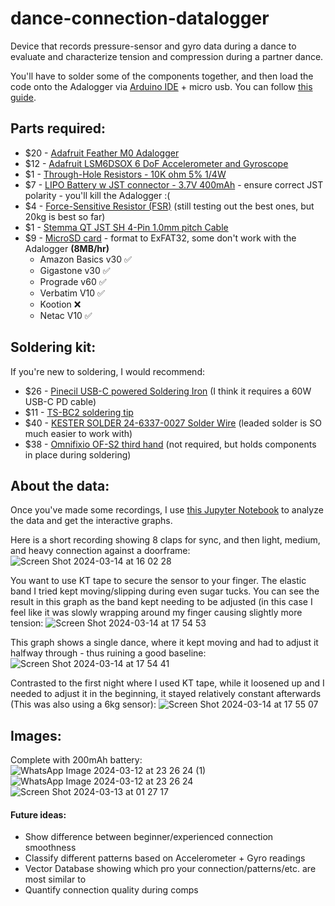# dance-connection-datalogger
Device that records pressure-sensor and gyro data during a dance to evaluate and characterize tension and compression during a partner dance.

You'll have to solder some of the components together, and then load the code onto the Adalogger via [Arduino IDE](https://www.arduino.cc/en/software) + micro usb. You can follow [this guide](https://github.com/ThomasMAhern/dance-connection-datalogger/blob/main/A%20guide%20to%20testing_%20connecting%20and%20completing%20the%20project..pdf).


## Parts required:
* $20 - [Adafruit Feather M0 Adalogger](https://www.adafruit.com/product/2796)
* $12 - [Adafruit LSM6DSOX 6 DoF Accelerometer and Gyroscope](https://www.adafruit.com/product/4438)
* $1 - [Through-Hole Resistors - 10K ohm 5% 1/4W](https://www.adafruit.com/product/2784)
* $7 - [LIPO Battery w JST connector - 3.7V 400mAh](https://www.adafruit.com/product/3898) - ensure correct JST polarity - you'll kill the Adalogger :(
* $4 - [Force-Sensitive Resistor (FSR)](https://www.adafruit.com/product/166) (still testing out the best ones, but 20kg is best so far)
* $1 - [Stemma QT JST SH 4-Pin 1.0mm pitch Cable](https://www.adafruit.com/product/4399)
* $9 - [MicroSD card](https://www.adafruit.com/product/1294) - format to ExFAT32, some don't work with the Adalogger **(8MB/hr)**
   * Amazon Basics v30 ✅
   * Gigastone v30 ✅
   * Prograde v60 ✅
   * Verbatim V10 ✅
   * Kootion ❌
   * Netac V10 ✅

## Soldering kit:
If you're new to soldering, I would recommend: 
* $26 - [Pinecil USB-C powered Soldering Iron](https://pine64.com/product/pinecil-smart-mini-portable-soldering-iron/) (I think it requires a 60W USB-C PD cable)
* $11 - [TS-BC2 soldering tip](https://a.co/d/acchofP)
* $40 - [KESTER SOLDER 24-6337-0027 Solder Wire](https://a.co/d/aGZpqEn) (leaded solder is SO much easier to work with)
* $38 - [Omnifixio OF-S2 third hand](https://omnifixo.com/collections/all) (not required, but holds components in place during soldering)

## About the data:
Once you've made some recordings, I use [this Jupyter Notebook](https://github.com/ThomasMAhern/dance-connection-datalogger/blob/main/Dance_Connection_Datalogger_Code.ipynb) to analyze the data and get the interactive graphs.

Here is a short recording showing 8 claps for sync, and then light, medium, and heavy connection against a doorframe:
![Screen Shot 2024-03-14 at 16 02 28](https://github.com/ThomasMAhern/dance-connection-datalogger/assets/33540039/86d82798-1156-4c98-8a1e-156c65f7063d)




You want to use KT tape to secure the sensor to your finger. The elastic band I tried kept moving/slipping during even sugar tucks. You can see the result in this graph as the band kept needing to be adjusted (in this case I feel like it was slowly wrapping around my finger causing slightly more tension:
![Screen Shot 2024-03-14 at 17 54 53](https://github.com/ThomasMAhern/dance-connection-datalogger/assets/33540039/b9ca847b-b08a-42a8-bf59-95adc135ba76)


This graph shows a single dance, where it kept moving and had to adjust it halfway through - thus ruining a good baseline:
![Screen Shot 2024-03-14 at 17 54 41](https://github.com/ThomasMAhern/dance-connection-datalogger/assets/33540039/2721a046-cee5-482b-8484-1a1487b8aa7d)


Contrasted to the first night where I used KT tape, while it loosened up and I needed to adjust it in the beginning, it stayed relatively constant afterwards (This was also using a 6kg sensor):
![Screen Shot 2024-03-14 at 17 55 07](https://github.com/ThomasMAhern/dance-connection-datalogger/assets/33540039/f7e81f4d-6f37-4ee3-808e-7a28c7d33b1d)





## Images:
Complete with 200mAh battery:
![WhatsApp Image 2024-03-12 at 23 26 24 (1)](https://github.com/ThomasMAhern/dance-connection-datalogger/assets/33540039/b4a50347-50c0-482c-90c7-218251f08d90)
![WhatsApp Image 2024-03-12 at 23 26 24](https://github.com/ThomasMAhern/dance-connection-datalogger/assets/33540039/1b0de71c-5428-4dd4-aa13-6f9be76132c0)
![Screen Shot 2024-03-13 at 01 27 17](https://github.com/ThomasMAhern/dance-connection-datalogger/assets/33540039/ed911205-8805-4879-a1c1-979ba12cbfac)


#### Future ideas: 
* Show difference between beginner/experienced connection smoothness
* Classify different patterns based on Accelerometer + Gyro readings
* Vector Database showing which pro your connection/patterns/etc. are most similar to
* Quantify connection quality during comps
